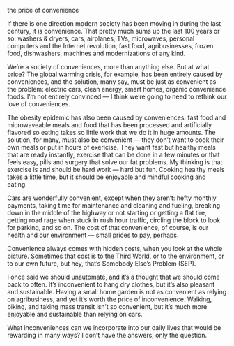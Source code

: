 the price of convenience

If there is one direction modern society has been moving in during the last
century, it is convenience. That pretty much sums up the last 100 years or so:
washers & dryers, cars, airplanes, TVs, microwaves, personal computers and the
Internet revolution, fast food, agribusinesses, frozen food, dishwashers,
machines and modernizations of any kind.

We’re a society of conveniences, more than anything else. But at what price?
The global warming crisis, for example, has been entirely caused by
conveniences, and the solution, many say, must be just as convenient as the
problem: electric cars, clean energy, smart homes, organic convenience foods.
I’m not entirely convinced — I think we’re going to need to rethink our love of
conveniences.

The obesity epidemic has also been caused by conveniences: fast food and
microwaveable meals and food that has been processed and artificially flavored
so eating takes so little work that we do it in huge amounts. The solution, for
many, must also be convenient — they don’t want to cook their own meals or put
in hours of exericise. They want fast but healthy meals that are ready
instantly, exercise that can be done in a few minutes or that feels easy, pills
and surgery that solve our fat problems. My thinking is that exercise is and
should be hard work — hard but fun. Cooking healthy meals takes a little time,
but it should be enjoyable and mindful cooking and eating.

Cars are wonderfully convenient, except when they aren’t: hefty monthly
payments, taking time for maintenance and cleaning and fueling, breaking down
in the middle of the highway or not starting or getting a flat tire, getting
road rage when stuck in rush hour traffic, circling the block to look for
parking, and so on. The cost of that convenience, of course, is our health and
our environment — small prices to pay, perhaps.

Convenience always comes with hidden costs, when you look at the whole picture.
Sometimes that cost is to the Third World, or to the environment, or to our own
future, but hey, that’s Somebody Else’s Problem (SEP).

I once said we should unautomate, and it’s a
thought that we should come back to often. It’s inconvenient to hang dry
clothes, but it’s also pleasant and sustainable. Having a small home garden is
not as convenient as relying on agribusiness, and yet it’s worth the price of
inconvenience. Walking, biking, and taking mass transit isn’t so convenient,
but it’s much more enjoyable and sustainable than relying on cars.

What inconveniences can we incorporate into our daily lives that would be
rewarding in many ways? I don’t have the answers, only the question.
